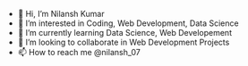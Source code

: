 - 👋 Hi, I’m Nilansh Kumar
- 👀 I’m interested in Coding, Web Development, Data Science
- 🌱 I’m currently learning Data Science, Web Developement
- 💞️ I’m looking to collaborate in Web Development Projects
- 📫 How to reach me @nilansh_07

<!---
nilansh-07/nilansh-07 is a ✨ special ✨ repository because its `README.md` (this file) appears on your GitHub profile.
You can click the Preview link to take a look at your changes.
--->
